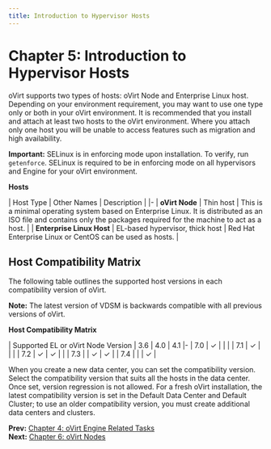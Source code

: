 ```yaml
---
title: Introduction to Hypervisor Hosts
---
```


# Chapter 5: Introduction to Hypervisor Hosts

oVirt supports two types of hosts: oVirt Node and Enterprise Linux host. Depending on your environment requirement, you may want to use one type only or both in your oVirt environment. It is recommended that you install and attach at least two hosts to the oVirt environment. Where you attach only one host you will be unable to access features such as migration and high availability.

**Important:** SELinux is in enforcing mode upon installation. To verify, run `getenforce`. SELinux is required to be in enforcing mode on all hypervisors and Engine for your oVirt environment.

**Hosts**

| Host Type | Other Names | Description |
|-
| **oVirt Node** | Thin host | This is a minimal operating system based on Enterprise Linux. It is distributed as an ISO file and contains only the packages required for the machine to act as a host. |
| **Enterprise Linux Host** | EL-based hypervisor, thick host | Red Hat Enterprise Linux or CentOS can be used as hosts. |

## Host Compatibility Matrix

The following table outlines the supported host versions in each compatibility version of oVirt.

**Note:** The latest version of VDSM is backwards compatible with all previous versions of oVirt.

**Host Compatibility Matrix**

| Supported EL or oVirt Node Version | 3.6 | 4.0 | 4.1
|-
| 7.0 | ✓ |   |   |
| 7.1 | ✓ |   |   |
| 7.2 | ✓ | ✓ |   |
| 7.3 |   | ✓ | ✓ |
| 7.4 |   |   | ✓ |

When you create a new data center, you can set the compatibility version. Select the compatibility version that suits all the hosts in the data center. Once set, version regression is not allowed. For a fresh oVirt installation, the latest compatibility version is set in the Default Data Center and Default Cluster; to use an older compatibility version, you must create additional data centers and clusters.

**Prev:** [Chapter 4: oVirt Engine Related Tasks](../chap-oVirt_Engine_Related_Tasks) <br>
**Next:** [Chapter 6: oVirt Nodes](../chap-oVirt_Nodes)
